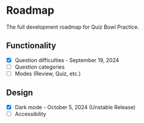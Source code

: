 # Roadmap
The full development roadmap for Quiz Bowl Practice.

## Functionality
- [x] Question difficulties - September 19, 2024
- [ ] Question categories
- [ ] Modes (Review, Quiz, etc.)

## Design
- [x] Dark mode - October 5, 2024 (Unstable Release)
- [ ] Accessibility
